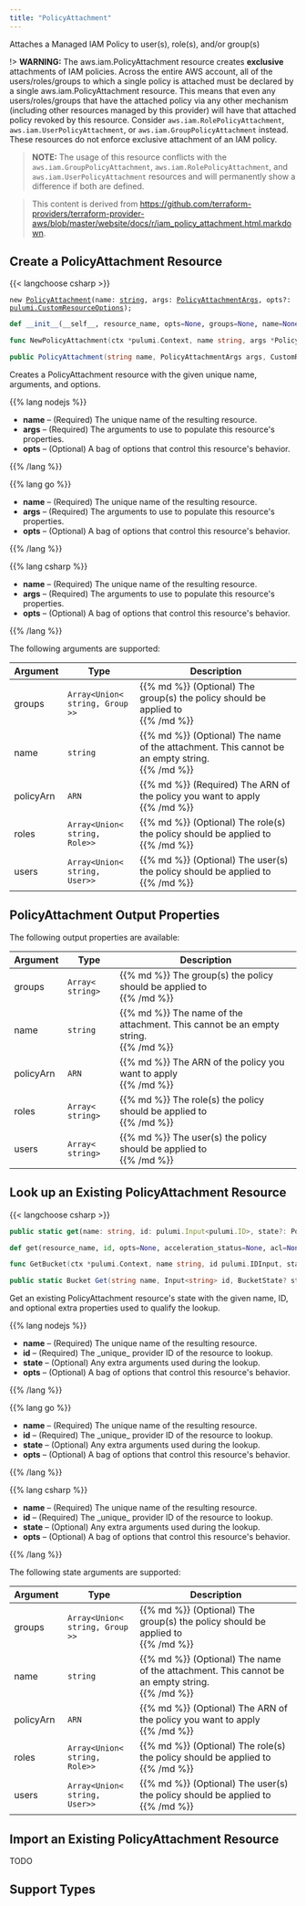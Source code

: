 ```yaml
---
title: "PolicyAttachment"
---
```


<!-- WARNING: this file was generated by the Pulumi Terraform Bridge (tfgen) Tool. -->
<!-- Do not edit by hand unless you're certain you know what you are doing! -->

<style>
  table td p { margin-top: 0; margin-bottom: 0; }
</style>

Attaches a Managed IAM Policy to user(s), role(s), and/or group(s)

!> **WARNING:** The aws.iam.PolicyAttachment resource creates **exclusive** attachments of IAM policies. Across the entire AWS account, all of the users/roles/groups to which a single policy is attached must be declared by a single aws.iam.PolicyAttachment resource. This means that even any users/roles/groups that have the attached policy via any other mechanism (including other resources managed by this provider) will have that attached policy revoked by this resource. Consider `aws.iam.RolePolicyAttachment`, `aws.iam.UserPolicyAttachment`, or `aws.iam.GroupPolicyAttachment` instead. These resources do not enforce exclusive attachment of an IAM policy.

> **NOTE:** The usage of this resource conflicts with the `aws.iam.GroupPolicyAttachment`, `aws.iam.RolePolicyAttachment`, and `aws.iam.UserPolicyAttachment` resources and will permanently show a difference if both are defined.

> This content is derived from https://github.com/terraform-providers/terraform-provider-aws/blob/master/website/docs/r/iam_policy_attachment.html.markdown.


## Create a PolicyAttachment Resource

{{< langchoose csharp >}}

<div class="highlight"><pre class="chroma"><code class="language-typescript" data-lang="typescript"><span class="k">new</span> <span class="nx"><a href=/docs/reference/pkg/nodejs/pulumi/aws/s3/#PolicyAttachment>PolicyAttachment</a></span><span class="p">(</span><span class="nx">name</span>: <span class="kt"><a href=https://developer.mozilla.org/en-US/docs/Web/JavaScript/Reference/Global_Objects/String>string</a></span><span class="p">,</span> <span class="nx">args</span>: <span class="kt"><a href=/docs/reference/pkg/nodejs/pulumi/aws/s3/#PolicyAttachmentArgs>PolicyAttachmentArgs</a></span><span class="p">,</span> <span class="nx">opts?</span>: <span class="kt"><a href=/docs/reference/pkg/nodejs/pulumi/pulumi/#CustomResourceOptions>pulumi.CustomResourceOptions</a></span><span class="p">);</span></code></pre></div>

```python
def __init__(__self__, resource_name, opts=None, groups=None, name=None, policy_arn=None, roles=None, users=None, __props__=None)
```

```go
func NewPolicyAttachment(ctx *pulumi.Context, name string, args *PolicyAttachmentArgs, opts ...pulumi.ResourceOption) (*PolicyAttachment, error)

```

```csharp
public PolicyAttachment(string name, PolicyAttachmentArgs args, CustomResourceOptions? options = null)

```

Creates a PolicyAttachment resource with the given unique name, arguments, and options.

{{% lang nodejs %}}
<ul class="pl-10">
    <li><strong>name</strong> &ndash; (Required) The unique name of the resulting resource.</li>
    <li><strong>args</strong> &ndash; (Required) The arguments to use to populate this resource's properties.</li>
    <li><strong>opts</strong> &ndash; (Optional) A bag of options that control this resource's behavior.</li>
</ul>
{{% /lang %}}

{{% lang go %}}
<ul class="pl-10">
    <li><strong>name</strong> &ndash; (Required) The unique name of the resulting resource.</li>
    <li><strong>args</strong> &ndash; (Required) The arguments to use to populate this resource's properties.</li>
    <li><strong>opts</strong> &ndash; (Optional) A bag of options that control this resource's behavior.</li>
</ul>
{{% /lang %}}

{{% lang csharp %}}
<ul class="pl-10">
    <li><strong>name</strong> &ndash; (Required) The unique name of the resulting resource.</li>
    <li><strong>args</strong> &ndash; (Required) The arguments to use to populate this resource's properties.</li>
    <li><strong>opts</strong> &ndash; (Optional) A bag of options that control this resource's behavior.</li>
</ul>
{{% /lang %}}

The following arguments are supported:

<table class="ml-6">
    <thead>
        <tr>
            <th>Argument</th>
            <th>Type</th>
            <th>Description</th>
        </tr>
    </thead>
    <tbody>
        <tr>
            <td class="align-top">groups</td>
            <td class="align-top"><code>Array&lt;<wbr>Union&lt;<wbr>string, <wbr>Group<wbr>&gt;<wbr>&gt;</code></td>
            <td class="align-top">{{% md %}}
(Optional) The group(s) the policy should be applied to

{{% /md %}}</td>
        </tr>
        <tr>
            <td class="align-top">name</td>
            <td class="align-top"><code>string</code></td>
            <td class="align-top">{{% md %}}
(Optional) The name of the attachment. This cannot be an empty string.

{{% /md %}}</td>
        </tr>
        <tr>
            <td class="align-top">policy<wbr>Arn</td>
            <td class="align-top"><code>ARN</code></td>
            <td class="align-top">{{% md %}}
(Required) The ARN of the policy you want to apply

{{% /md %}}</td>
        </tr>
        <tr>
            <td class="align-top">roles</td>
            <td class="align-top"><code>Array&lt;<wbr>Union&lt;<wbr>string, <wbr>Role<wbr>&gt;<wbr>&gt;</code></td>
            <td class="align-top">{{% md %}}
(Optional) The role(s) the policy should be applied to

{{% /md %}}</td>
        </tr>
        <tr>
            <td class="align-top">users</td>
            <td class="align-top"><code>Array&lt;<wbr>Union&lt;<wbr>string, <wbr>User<wbr>&gt;<wbr>&gt;</code></td>
            <td class="align-top">{{% md %}}
(Optional) The user(s) the policy should be applied to

{{% /md %}}</td>
        </tr>
    </tbody>
</table>

## PolicyAttachment Output Properties

The following output properties are available:

<table class="ml-6">
    <thead>
        <tr>
            <th>Argument</th>
            <th>Type</th>
            <th>Description</th>
        </tr>
    </thead>
    <tbody>
        <tr>
            <td class="align-top">groups</td>
            <td class="align-top"><code>Array&lt;<wbr>string<wbr>&gt;</code></td>
            <td class="align-top">{{% md %}}
The group(s) the policy should be applied to

{{% /md %}}</td>
        </tr>
        <tr>
            <td class="align-top">name</td>
            <td class="align-top"><code>string</code></td>
            <td class="align-top">{{% md %}}
The name of the attachment. This cannot be an empty string.

{{% /md %}}</td>
        </tr>
        <tr>
            <td class="align-top">policy<wbr>Arn</td>
            <td class="align-top"><code>ARN</code></td>
            <td class="align-top">{{% md %}}
The ARN of the policy you want to apply

{{% /md %}}</td>
        </tr>
        <tr>
            <td class="align-top">roles</td>
            <td class="align-top"><code>Array&lt;<wbr>string<wbr>&gt;</code></td>
            <td class="align-top">{{% md %}}
The role(s) the policy should be applied to

{{% /md %}}</td>
        </tr>
        <tr>
            <td class="align-top">users</td>
            <td class="align-top"><code>Array&lt;<wbr>string<wbr>&gt;</code></td>
            <td class="align-top">{{% md %}}
The user(s) the policy should be applied to

{{% /md %}}</td>
        </tr>
    </tbody>
</table>

## Look up an Existing PolicyAttachment Resource

{{< langchoose csharp >}}

```typescript
public static get(name: string, id: pulumi.Input<pulumi.ID>, state?: PolicyAttachmentState, opts?: pulumi.CustomResourceOptions): PolicyAttachment;
```

```python
def get(resource_name, id, opts=None, acceleration_status=None, acl=None, arn=None, bucket=None, bucket_domain_name=None, bucket_prefix=None, bucket_regional_domain_name=None, cors_rules=None, force_destroy=None, hosted_zone_id=None, lifecycle_rules=None, loggings=None, object_lock_configuration=None, policy=None, region=None, replication_configuration=None, request_payer=None, server_side_encryption_configuration=None, tags=None, versioning=None, website=None, website_domain=None, website_endpoint=None)
```

```go
func GetBucket(ctx *pulumi.Context, name string, id pulumi.IDInput, state *BucketState, opts ...pulumi.ResourceOption) (*Bucket, error)
```

```csharp
public static Bucket Get(string name, Input<string> id, BucketState? state = null, CustomResourceOptions? options = null);
```

Get an existing PolicyAttachment resource's state with the given name, ID, and optional extra
properties used to qualify the lookup.

{{% lang nodejs %}}
<ul class="pl-10">
    <li><strong>name</strong> &ndash; (Required) The unique name of the resulting resource.</li>
    <li><strong>id</strong> &ndash; (Required) The _unique_ provider ID of the resource to lookup.</li>
    <li><strong>state</strong> &ndash; (Optional) Any extra arguments used during the lookup.</li>
    <li><strong>opts</strong> &ndash; (Optional) A bag of options that control this resource's behavior.</li>
</ul>
{{% /lang %}}

{{% lang go %}}
<ul class="pl-10">
    <li><strong>name</strong> &ndash; (Required) The unique name of the resulting resource.</li>
    <li><strong>id</strong> &ndash; (Required) The _unique_ provider ID of the resource to lookup.</li>
    <li><strong>state</strong> &ndash; (Optional) Any extra arguments used during the lookup.</li>
    <li><strong>opts</strong> &ndash; (Optional) A bag of options that control this resource's behavior.</li>
</ul>
{{% /lang %}}

{{% lang csharp %}}
<ul class="pl-10">
    <li><strong>name</strong> &ndash; (Required) The unique name of the resulting resource.</li>
    <li><strong>id</strong> &ndash; (Required) The _unique_ provider ID of the resource to lookup.</li>
    <li><strong>state</strong> &ndash; (Optional) Any extra arguments used during the lookup.</li>
    <li><strong>opts</strong> &ndash; (Optional) A bag of options that control this resource's behavior.</li>
</ul>
{{% /lang %}}

The following state arguments are supported:

<table class="ml-6">
    <thead>
        <tr>
            <th>Argument</th>
            <th>Type</th>
            <th>Description</th>
        </tr>
    </thead>
    <tbody>
        <tr>
            <td class="align-top">groups</td>
            <td class="align-top"><code>Array&lt;<wbr>Union&lt;<wbr>string, <wbr>Group<wbr>&gt;<wbr>&gt;</code></td>
            <td class="align-top">{{% md %}}
(Optional) The group(s) the policy should be applied to

{{% /md %}}</td>
        </tr>
        <tr>
            <td class="align-top">name</td>
            <td class="align-top"><code>string</code></td>
            <td class="align-top">{{% md %}}
(Optional) The name of the attachment. This cannot be an empty string.

{{% /md %}}</td>
        </tr>
        <tr>
            <td class="align-top">policy<wbr>Arn</td>
            <td class="align-top"><code>ARN</code></td>
            <td class="align-top">{{% md %}}
(Optional) The ARN of the policy you want to apply

{{% /md %}}</td>
        </tr>
        <tr>
            <td class="align-top">roles</td>
            <td class="align-top"><code>Array&lt;<wbr>Union&lt;<wbr>string, <wbr>Role<wbr>&gt;<wbr>&gt;</code></td>
            <td class="align-top">{{% md %}}
(Optional) The role(s) the policy should be applied to

{{% /md %}}</td>
        </tr>
        <tr>
            <td class="align-top">users</td>
            <td class="align-top"><code>Array&lt;<wbr>Union&lt;<wbr>string, <wbr>User<wbr>&gt;<wbr>&gt;</code></td>
            <td class="align-top">{{% md %}}
(Optional) The user(s) the policy should be applied to

{{% /md %}}</td>
        </tr>
    </tbody>
</table>

## Import an Existing PolicyAttachment Resource

TODO

## Support Types

